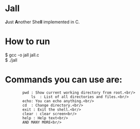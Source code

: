 # Jall
<b>J</b>ust <b>A</b>nother She<b>ll</b> implemented in C.
<br/>
# How to run
$ gcc -o jall jall.c<br/>
$ ./jall

# Commands you can use are:<br/>
			pwd	: Show current working directory from root.<br/>
		        ls	: List of all directories and files.<br/>
			echo: You can echo anything.<br/>
			cd 	: Change directory.<br/>
			exit : Exit the shell.<br/>
			clear : clear screen<br/>
			help : Help text<br/>
			AND MANY MORE<br/>



